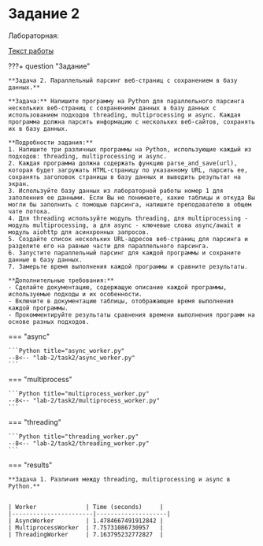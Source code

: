 # Задание 2

Лабораторная:

<a href="https://github.com/TonikX/ITMO_ICT_WebDevelopment_tools_2023-2024" class="external-link" target="_blank">Текст работы</a>


???+ question "Задание"

    **Задача 2. Параллельный парсинг веб-страниц с сохранением в базу данных.**

    **Задача:** Напишите программу на Python для параллельного парсинга нескольких веб-страниц с сохранением данных в базу данных с использованием подходов threading, multiprocessing и async. Каждая программа должна парсить информацию с нескольких веб-сайтов, сохранять их в базу данных.
    
    **Подробности задания:**
    1. Напишите три различных программы на Python, использующие каждый из подходов: threading, multiprocessing и async.
    2. Каждая программа должна содержать функцию parse_and_save(url), которая будет загружать HTML-страницу по указанному URL, парсить ее, сохранять заголовок страницы в базу данных и выводить результат на экран.
    3. Используйте базу данных из лабораторной работы номер 1 для заполенния ее данными. Если Вы не понимаете, какие таблицы и откуда Вы могли бы заполнить с помощью парсинга, напишите преподавателю в общем чате потока.
    4. Для threading используйте модуль threading, для multiprocessing - модуль multiprocessing, а для async - ключевые слова async/await и модуль aiohttp для асинхронных запросов.
    5. Создайте список нескольких URL-адресов веб-страниц для парсинга и разделите его на равные части для параллельного парсинга.
    6. Запустите параллельный парсинг для каждой программы и сохраните данные в базу данных.
    7. Замерьте время выполнения каждой программы и сравните результаты.
    
    **Дополнительные требования:**
    - Сделайте документацию, содержащую описание каждой программы, используемые подходы и их особенности.
    - Включите в документацию таблицы, отображающие время выполнения каждой программы.
    - Прокомментируйте результаты сравнения времени выполнения программ на основе разных подходов.

=== "async"

    ```Python title="async_worker.py"
    --8<-- "lab-2/task2/async_worker.py"
    ```

=== "multiprocess"

    ```Python title="multiprocess_worker.py"
    --8<-- "lab-2/task2/multiprocess_worker.py"
    ```

=== "threading"

    ```Python title="threading_worker.py"
    --8<-- "lab-2/task2/threading_worker.py"
    ```




=== "results"

    **Задача 1. Различия между threading, multiprocessing и async в Python.**


    | Worker              | Time (seconds)     |
    |-----------------------|--------------------|
    | AsyncWorker         | 1.4784667491912842 |
    | MultiprocessWorker  | 7.75731086730957   |
    | ThreadingWorker     | 7.163795232772827  |